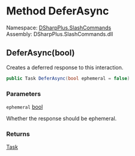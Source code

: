 # Method DeferAsync

Namespace: [DSharpPlus.SlashCommands](DSharpPlus.SlashCommands.md)  
Assembly: DSharpPlus.SlashCommands.dll

## <a id="DSharpPlus_SlashCommands_BaseContext_DeferAsync_System_Boolean_"></a>DeferAsync\(bool\)

Creates a deferred response to this interaction.

```csharp
public Task DeferAsync(bool ephemeral = false)
```

### Parameters

`ephemeral` [bool](https://learn.microsoft.com/dotnet/api/system.boolean)

Whether the response should be ephemeral.

### Returns

[Task](https://learn.microsoft.com/dotnet/api/system.threading.tasks.task)

